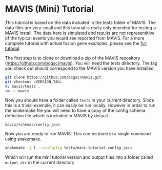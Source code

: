 # MAVIS (Mini) Tutorial

This tutorial is based on the data included in the tests folder of
MAVIS. The data files are very small and this tutorial is really only
intended for testing a MAVIS install. The data here is simulated and
results are not representitive of the typical events you would see
reported from MAVIS. For a more complete tutorial with actual fusion
gene examples, please see the [full tutorial](../../tutorials/full/).

The first step is to clone or download a zip of the MAVIS repository
(<https://github.com/bcgsc/mavis>). You will need the tests directory.
The tag you check out should correspond to the MAVIS version you have
installed

```bash
git clone https://github.com/bcgsc/mavis.git
git checkout <VERSION_TAG>
mv mavis/tests .
rm -r mavis
```

Now you should have a folder called `tests` in your current directory. Since this is a trivial
example, it can easily be run locally. However in order to run the snakemake file you will need
to have a copy of the config schema definition file which is included in MAVIS by default.

```text
mavis/schemas/config.json
```

Now you are ready to run MAVIS. This can be done in a single command using snakemake.

```bash
snakemake -j 1 --configfig tests/mini-tutorial.config.json
```

Which will run the mini tutorial version and output files into a folder called `output_dir` in the
current directory
